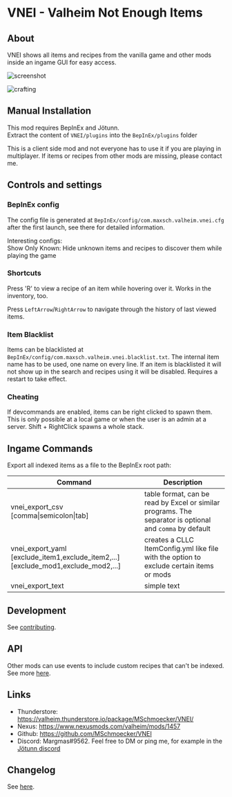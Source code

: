 # VNEI - Valheim Not Enough Items

## About
VNEI shows all items and recipes from the vanilla game and other mods inside an ingame GUI for easy access.

![screenshot](https://raw.githubusercontent.com/MSchmoecker/VNEI/master/Docs/WholeScreenshot.png)

![crafting](https://raw.githubusercontent.com/MSchmoecker/VNEI/master/Docs/MeatCrafting.png)


## Manual Installation
This mod requires BepInEx and Jötunn.\
Extract the content of `VNEI/plugins` into the `BepInEx/plugins` folder

This is a client side mod and not everyone has to use it if you are playing in multiplayer.
If items or recipes from other mods are missing, please contact me.


## Controls and settings

### BepInEx config
The config file is generated at `BepInEx/config/com.maxsch.valheim.vnei.cfg` after the first launch, see there for detailed information.

Interesting configs:\
Show Only Known: Hide unknown items and recipes to discover them while playing the game


### Shortcuts
Press 'R' to view a recipe of an item while hovering over it.
Works in the inventory, too.

Press `LeftArrow`/`RightArrow` to navigate through the history of last viewed items.


### Item Blacklist
Items can be blacklisted at `BepInEx/config/com.maxsch.valheim.vnei.blacklist.txt`.
The internal item name has to be used, one name on every line.
If an item is blacklisted it will not show up in the search and recipes using it will be disabled.
Requires a restart to take effect.


### Cheating
If devcommands are enabled, items can be right clicked to spawn them.
This is only possible at a local game or when the user is an admin at a server.
Shift + RightClick spawns a whole stack.


## Ingame Commands
Export all indexed items as a file to the BepInEx root path:

| Command                                                                            | Description                                                                                              |
|------------------------------------------------------------------------------------|----------------------------------------------------------------------------------------------------------|
| vnei_export_csv [comma&#124;semicolon&#124;tab]                                    | table format, can be read by Excel or similar programs. The separator is optional and `comma` by default |
| vnei_export_yaml [exclude_item1,exclude_item2,...] [exclude_mod1,exclude_mod2,...] | creates a CLLC ItemConfig.yml like file with the option to exclude certain items or mods                 |
| vnei_export_text                                                                   | simple text                                                                                              |


## Development
See [contributing](https://github.com/MSchmoecker/VNEI/blob/master/CONTRIBUTING.md).


## API
Other mods can use events to include custom recipes that can't be indexed.
See more [here](https://github.com/MSchmoecker/VNEI/blob/master/API.md).


## Links
- Thunderstore: https://valheim.thunderstore.io/package/MSchmoecker/VNEI/
- Nexus: https://www.nexusmods.com/valheim/mods/1457
- Github: https://github.com/MSchmoecker/VNEI
- Discord: Margmas#9562. Feel free to DM or ping me, for example in the [Jötunn discord](https://discord.gg/DdUt6g7gyA)


## Changelog
See [here](https://github.com/MSchmoecker/VNEI/blob/master/CHANGELOG.md).
